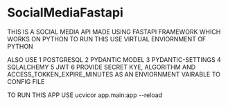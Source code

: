# SocialMediaFastapi
THIS IS A SOCIAL MEDIA API MADE USING FASTAPI FRAMEWORK WHICH WORKS ON PYTHON
TO RUN THIS USE VIRTUAL ENVIORNMENT OF PYTHON

ALSO USE 
1 POSTGRESQL
2 PYDANTIC MODEL
3 PYDANTIC-SETTINGS
4 SQLALCHEMY
5 JWT
6 PROVIDE SECRET KYE, ALGORITHM AND ACCESS_TOKKEN_EXPIRE_MINUTES AS AN ENVIORNMENT VAIRABLE TO CONFIG FILE

TO RUN THIS APP USE 
ucvicor app.main:app --reload


  
